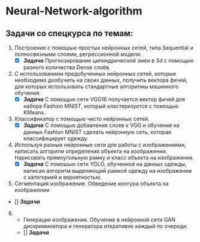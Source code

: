 # Neural-Network-algorithm
## Задачи со спецкурса по темам:
1. Построение с помошью простых нейронных сетей, типа Sequential и полносвязными слоями, регрессионной модели.
   - [X] ***Задача*** Прогнозирование цилиндрической змеи в 3d с помощью разного количества Dense слоёв.
2. С использованием предобученных нейронных сетей, которые необходимо дообучить на своих данных, получить вектора фичей, для которых использовать стандартные алгоритмы машинного обучения.
   - [X] ***Задача*** С помощью сети VGG16 получается вектор фичей для набора Fashion MNIST, который кластеризуется с помощью KMeans. 
3. Классификатор с помощью чисто нейронных сетей.
   - [X] ***Задача*** С помощью добавления слоев к VGG и обучения на данных Fashion MNIST сделать нейронную сеть, которая классифицирует одежду.
4. Используя разные нейронные сети для работы с изображениями, написать алгоритм определения объекта на изображении. Нарисовать прямоугольную рамку и класс объекта на изображении.
   - [X] ***Задача*** С помошью сети YOLO, обученной на данных одежды, написан алгоритм выделяющий рамкой одежду на изображении с категорией и вероятностью. 
5.  Сегментация изображение. Обведение контура объекта на изображении
   - [] ***Задача***
6. - Генерация изображения. Обучение в нейронной сети GAN дискриминатора и генератора итеративно каждый по очереди.
   - [] ***Задача***
